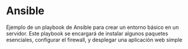 # Ansible
Ejemplo de un playbook de Ansible para crear un entorno básico en un servidor. Este playbook se encargará de instalar algunos paquetes esenciales, configurar el firewall, y desplegar una aplicación web simple
